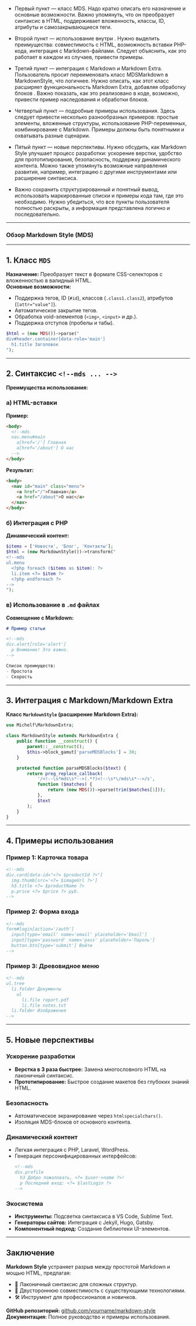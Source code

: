 - Первый пункт — класс MDS. Надо кратко описать его назначение и основные возможности. Важно упомянуть, что он преобразует синтаксис в HTML, поддерживает вложенность, классы, ID, атрибуты и самозакрывающиеся теги.

- Второй пункт — использование внутри <!--mds ... -->. Нужно выделить преимущества: совместимость с HTML, возможность вставки PHP-кода, интеграция с Markdown-файлами. Следует объяснить, как это работает в каждом из случаев, привести примеры.

- Третий пункт — интеграция с Markdown и Markdown Extra. Пользователь просит переименовать класс MDSMarkdown в MarkdownStyle, что логичнее. Нужно описать, как этот класс расширяет функциональность Markdown Extra, добавляя обработку блоков <!--mds -->. Важно показать, как это реализовано в коде, возможно, привести пример наследования и обработки блоков.

- Четвертый пункт — подробные примеры использования. Здесь следует привести несколько разнообразных примеров: простые элементы, вложенные структуры, использование PHP-переменных, комбинирование с Markdown. Примеры должны быть понятными и охватывать разные сценарии.

- Пятый пункт — новые перспективы. Нужно обсудить, как Markdown Style улучшает процесс разработки: ускорение верстки, удобство для прототипирования, безопасность, поддержку динамического контента. Можно также упомянуть возможные направления развития, например, интеграцию с другими инструментами или расширение синтаксиса.

- Важно сохранить структурированный и понятный вывод, использовать маркированные списки и примеры кода там, где это необходимо. Нужно убедиться, что все пункты пользователя полностью раскрыты, а информация представлена логично и последовательно.

---
  
### **Обзор Markdown Style (MDS)**

---

## **1. Класс `MDS`**
**Назначение:** Преобразует текст в формате CSS-селекторов с вложенностью в валидный HTML.  
**Основные возможности:**
- Поддержка тегов, ID (`#id`), классов (`.class1.class2`), атрибутов (`[attr="value"]`).
- Автоматическое закрытие тегов.
- Обработка void-элементов (`<img>`, `<input>` и др.).
- Поддержка отступов (пробелы и табы).

```php
$html = (new MDS())->parse("
div#header.container[data-role='main']
  h1.title Заголовок
");
```

---

## **2. Синтаксис `<!--mds ... -->`**
**Преимущества использования:**

### **а) HTML-вставки**
**Пример:**
```html
<body>
  <!--mds
  nav.menu#main
    a[href='/'] Главная
    a[href='/about'] О нас
  -->
</body>
```
**Результат:**
```html
<body>
  <nav id="main" class="menu">
    <a href="/">Главная</a>
    <a href="/about">О нас</a>
  </nav>
</body>
```

### **б) Интеграция с PHP**
**Динамический контент:**
```php
$items = ['Новости', 'Блог', 'Контакты'];
$html = (new MarkdownStyle())->transform("
<!--mds
ul.menu
  <?php foreach ($items as $item): ?>
  li.item <?= $item ?>
  <?php endforeach ?>
-->
");
```

### **в) Использование в `.md` файлах**
**Совмещение с Markdown:**
````markdown
# Пример статьи

<!--mds
div.alert[role='alert']
  p Внимание! Это важно.
-->

Список преимуществ:
- Простота
- Скорость
````

---

## **3. Интеграция с Markdown/Markdown Extra**
**Класс `MarkdownStyle` (расширение Markdown Extra):**
```php
use Michelf\MarkdownExtra;

class MarkdownStyle extends MarkdownExtra {
    public function __construct() {
        parent::__construct();
        $this->block_gamut['parseMDSBlocks'] = 30;
    }

    protected function parseMDSBlocks($text) {
        return preg_replace_callback(
            '/<!--\s*mds\s*-->(.*?)<!--\s*\/mds\s*-->/s',
            function ($matches) {
                return (new MDS())->parse(trim($matches[1]));
            },
            $text
        );
    }
}
```

---

## **4. Примеры использования**

### **Пример 1: Карточка товара**
```markdown
<!--mds
div.card[data-id="<?= $productId ?>"]
  img.thumb[src='<?= $imageUrl ?>']
  h3.title <?= $productName ?>
  p.price <?= $price ?> руб.
-->
```

### **Пример 2: Форма входа**
```markdown
<!--mds
form#login[action='/auth']
  input[type='email' name='email' placeholder='Email']
  input[type='password' name='pass' placeholder='Пароль']
  button.btn[type='submit'] Войти
-->
```

### **Пример 3: Древовидное меню**
```markdown
<!--mds
ul.tree
  li.folder Документы
    ul
      li.file report.pdf
      li.file notes.txt
  li.folder Изображения
-->
```

---

## **5. Новые перспективы**

### **Ускорение разработки**
- **Верстка в 3 раза быстрее:** Замена многословного HTML на лаконичный синтаксис.
- **Прототипирование:** Быстрое создание макетов без глубоких знаний HTML.

### **Безопасность**
- Автоматическое экранирование через `htmlspecialchars()`.
- Изоляция MDS-блоков от основного контента.

### **Динамический контент**
- Легкая интеграция с PHP, Laravel, WordPress.
- Генерация персонифицированных интерфейсов:
  ```markdown
  <!--mds
  div.profile
    h3 Добро пожаловать, <?= $user->name ?>!
    p Последний вход: <?= $lastLogin ?>
  -->
  ```

### **Экосистема**
- **Инструменты:** Подсветка синтаксиса в VS Code, Sublime Text.
- **Генераторы сайтов:** Интеграция с Jekyll, Hugo, Gatsby.
- **Компонентный подход:** Создание библиотеки UI-элементов.

---

## **Заключение**
**Markdown Style** устраняет разрыв между простотой Markdown и мощью HTML, предлагая:
- 🚀 Лаконичный синтаксис для сложных структур.
- 🔄 Двустороннюю совместимость с существующими технологиями.
- 🛠 Инструмент для профессионалов и новичков.

**GitHub репозиторий:** [github.com/yourname/markdown-style](https://github.com/yourname/markdown-style)  
**Документация:** Полное руководство и примеры использования.
